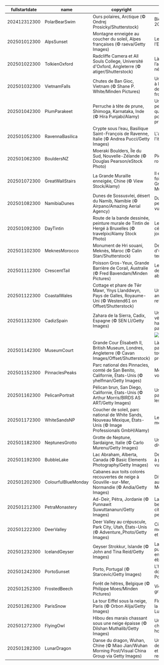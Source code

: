 |fullstartdate|name|copyright|title|image|
|--|--|--|--|--|
202412312300|PolarBearSwim|Ours polaires, Arctique (© Ondrej Prosicky/Shutterstock)|Bienvenue 2025 !|![](/fr-FR/2025/01/202412312300PolarBearSwim.jpg)|
202501012300|AlpsSunset|Montagne enneigée au coucher du soleil, Alpes françaises (© raeva/Getty Images)|Le trésor de l’Europe|![](/fr-FR/2025/01/202501012300AlpsSunset.jpg)|
202501022300|TolkienOxford|Radcliffe Camera et All Souls College, Université d'Oxford, Angleterre (© atiger/Shutterstock)|Là où l’anneau est né|![](/fr-FR/2025/01/202501022300TolkienOxford.jpg)|
202501032300|VietnamFalls|Chutes de Ban Gioc, Vietnam (© Shane P. White/Minden Pictures)|Un paradis à la lisière de la frontière|![](/fr-FR/2025/01/202501032300VietnamFalls.jpg)|
202501042300|PlumParakeet|Perruche à tête de prune, Shimoga, Karnataka, Inde (© Hira Punjabi/Alamy)|Une perruche qui compte pour des prunes !|![](/fr-FR/2025/01/202501042300PlumParakeet.jpg)|
202501052300|RavennaBasilica|Crypte sous l’eau, Basilique Saint-François de Ravenne, Italie (© Andrea Pucci/Getty Images)|L'art à l'italienne|![](/fr-FR/2025/01/202501052300RavennaBasilica.jpg)|
202501062300|BouldersNZ|Moeraki Boulders, Île du Sud, Nouvelle-Zélande (© Douglas Pearson/eStock Photo)|Pierre qui roule….|![](/fr-FR/2025/01/202501062300BouldersNZ.jpg)|
202501072300|GreatWallStairs|La Grande Muraille enneigée, Chine (© View Stock/Alamy)|Il était une fois, la Grande Muraille|![](/fr-FR/2025/01/202501072300GreatWallStairs.jpg)|
202501082300|NamibiaDunes|Dunes de Sossusvlei, désert du Namib, Namibie (© Airpano/Amazing Aerial Agency)|Du sable à perte de vue|![](/fr-FR/2025/01/202501082300NamibiaDunes.jpg)|
202501092300|DayTintin|Route de la bande dessinée, peinture murale de Tintin de Hergé à Bruxelles (© travelpix/Alamy Stock Photo)|Le plus célèbre des journalistes|![](/fr-FR/2025/01/202501092300DayTintin.jpg)|
202501102300|MeknesMorocco|Monument de Hri souani, Meknès, Maroc (© Calin Stan/Shutterstock)|Des arches d'un autre temps|![](/fr-FR/2025/01/202501102300MeknesMorocco.jpg)|
202501112300|CrescentTail|Poisson Gros-Yeux, Grande Barrière de Corail, Australie (© Fred Bavendam/Minden Pictures)|Les yeux des abysses|![](/fr-FR/2025/01/202501112300CrescentTail.jpg)|
202501122300|CoastalWales|Cottage et phare de Tŵr Mawr, Ynys Llanddwyn, Pays de Galles, Royaume-Uni (© Westend61 on Offset/Shutterstock)|Un nouvel an retardataire|![](/fr-FR/2025/01/202501122300CoastalWales.jpg)|
202501132300|CadizSpain|Zahara de la Sierra, Cadix, Espagne (© SEN LI/Getty Images)|Un véritable havre de paix|![](/fr-FR/2025/01/202501132300CadizSpain.jpg)|
||||![](/fr-FR/2025/01/.jpg)|
202501142300|MuseumCourt|Grande Cour Élisabeth II, British Museum, Londres, Angleterre (© Cavan Images/Offset/Shutterstock)|Là où le passé est toujours présent|![](/fr-FR/2025/01/202501142300MuseumCourt.jpg)|
202501152300|PinnaclesPeaks|Parc national des Pinnacles, comté de San Benito, Californie, États-Unis (© yhelfman/Getty Images)|Merveilles volcaniques|![](/fr-FR/2025/01/202501152300PinnaclesPeaks.jpg)|
202501162300|PelicanPortrait|Pélican brun, San Diego, Californie, États-Unis (© Arthur Morris/BIRDS AS ART/Getty Images)|Un pélican pas comme les autres|![](/fr-FR/2025/01/202501162300PelicanPortrait.jpg)|
202501172300|WhiteSandsNP|Coucher de soleil, parc national de White Sands, Nouveau Mexique, États-Unis (© Image Professionals GmbH/Alamy)|Le désert mexicain|![](/fr-FR/2025/01/202501172300WhiteSandsNP.jpg)|
202501182300|NeptunesGrotto|Grotte de Neptune, Sardaigne, Italie (© Carlo Murenu/Getty Images)|Une grotte divine|![](/fr-FR/2025/01/202501182300NeptunesGrotto.jpg)|
202501192300|BubbleLake|Lac Abraham, Alberta, Canada (© Basic Elements Photography/Getty Images)|Des bulles à perte de vue !|![](/fr-FR/2025/01/202501192300BubbleLake.jpg)|
202501202300|ColourfulBlueMonday|Cabanes aux toits colorés recouvertes de neige à Gouville-sur-Mer, Normandie (© Andia/Getty Images)|Dites non au Blue Monday !|![](/fr-FR/2025/01/202501202300ColourfulBlueMonday.jpg)|
202501212300|PetraMonastery|Ad-Deir, Pétra, Jordanie (© Punnawit Suwuttananun/Getty Images)|La plus belle des cités perdues|![](/fr-FR/2025/01/202501212300PetraMonastery.jpg)|
202501222300|DeerValley|Deer Valley au crépuscule, Park City, Utah, États-Unis (© Adventure_Photo/Getty Images)|Cinéma, montagnes et magie|![](/fr-FR/2025/01/202501222300DeerValley.jpg)|
202501232300|IcelandGeyser|Geyser Strokkur, Islande (© John and Tina Reid/Getty Images)|La puissance en ébullition|![](/fr-FR/2025/01/202501232300IcelandGeyser.jpg)|
202501242300|PortoSunset|Porto, Portugal (© Starcevic/Getty Images)|L'heure dorée à Porto|![](/fr-FR/2025/01/202501242300PortoSunset.jpg)|
202501252300|FrostedBeech|Forêt de hêtres, Belgique (© Philippe Moes/Minden Pictures)|Vieillir avec grâce|![](/fr-FR/2025/01/202501252300FrostedBeech.jpg)|
202501262300|ParisSnow|La tour Eiffel sous la neige, Paris (© Orbon Alija/Getty Images)|Flocons sur la Ville Lumière|![](/fr-FR/2025/01/202501262300ParisSnow.jpg)|
202501272300|FlyingOwl|Hibou des marais chassant sous une neige épaisse (© Dilshan Muthalib/Getty Images)|Un chasseur hors pair|![](/fr-FR/2025/01/202501272300FlyingOwl.jpg)|
202501282300|LunarDragon|Danse du dragon, Wuhan, Chine (© Miao Jian/Wuhan Morning Post/Visual China Group via Getty Images)|Une année de sagesse et renouveau|![](/fr-FR/2025/01/202501282300LunarDragon.jpg)|
